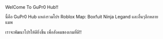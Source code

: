 WelCome To GuPr0 Hub!!

นี้คือ GuPr0 Hub แหล่งรวมโปร Roblox Map: Boxfuit Ninja Legand และอื่นๆอีกหลายแมพ

เราจะพัฒนาโปรให้ดียิ่งขึ้น เพื่อสังคมของเกมที่ดี!!
